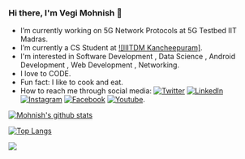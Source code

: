 ### Hi there, I'm Vegi Mohnish 👋

-  I’m currently working on 5G Network Protocols at 5G Testbed IIT Madras.
-  I’m currently a CS Student at [![IIITDM Kancheepuram]][2].
-  I'm interested in Software Development , Data Science , Android Development , Web Development , Networking.
-  I love to CODE.
-  Fun fact: I like to cook and eat.
-  How to reach me through social media: [![Twitter][3.2]][4]  [![LinkedIn][1.2]][1]  [![Instagram][2.2]][3]  [![Facebook][5.2]][5]  [![Youtube][4.2]][6].

[1.2]: https://img.shields.io/badge/linkedin-%230077B5.svg?&style=for-the-badge&logo=linkedin&logoColor=white
[2.2]: https://img.shields.io/badge/instagram-%23E4405F.svg?&style=for-the-badge&logo=instagram&logoColor=white
[3.2]: https://img.shields.io/badge/twitter-%231DA1F2.svg?&style=for-the-badge&logo=twitter&logoColor=white
[4.2]: https://img.shields.io/badge/youtube-%23FF0000.svg?&style=for-the-badge&logo=youtube&logoColor=white"
[5.2]: https://img.shields.io/badge/facebook-%231877F2.svg?&style=for-the-badge&logo=facebook&logoColor=white

[1]: https://www.linkedin.com/in/vegi-mohnish-885b2514a/
[2]: http://iiitdm.ac.in/
[3]: https://www.instagram.com/mohnish_vegi/
[4]: https://twitter.com/MohnishVegi
[5]: https://www.facebook.com/mohnish.vegi/
[6]: https://www.youtube.com/channel/UCCDEMksPpkAQUFUcGYhEWmw/featured?view_as=subscriber

[![Mohnish's github stats](https://github-readme-stats.vercel.app/api?username=VegiMohnish&show_icons=true&theme=radical)](https://github.com/VegiMohnish/github-readme-stats)

[![Top Langs](https://github-readme-stats.vercel.app/api/top-langs/?username=VegiMohnish&layout=compact)](https://github.com/VegiMohnish/github-readme-stats)

![](https://komarev.com/ghpvc/?username=your-github-VegiMohnish&style=flat-square)

